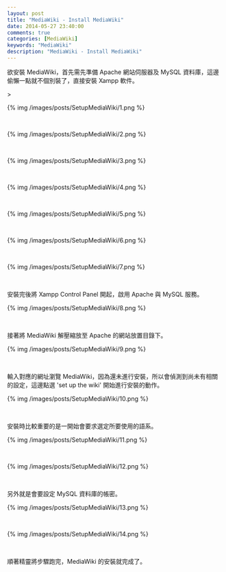 ```yaml
---
layout: post
title: "MediaWiki - Install MediaWiki"
date: 2014-05-27 23:40:00
comments: true
categories: [MediaWiki]
keywords: "MediaWiki"
description: "MediaWiki - Install MediaWiki"
---
```


欲安裝 MediaWiki，首先需先準備 Apache 網站伺服器及 MySQL 資料庫，這邊偷懶一點就不個別裝了，直接安裝 Xampp 軟件。

<!-- More -->>

{% img /images/posts/SetupMediaWiki/1.png %}

<br/>

{% img /images/posts/SetupMediaWiki/2.png %}

<br/>

{% img /images/posts/SetupMediaWiki/3.png %}

<br/>

{% img /images/posts/SetupMediaWiki/4.png %}

<br/>

{% img /images/posts/SetupMediaWiki/5.png %}

<br/>

{% img /images/posts/SetupMediaWiki/6.png %}

<br/>

{% img /images/posts/SetupMediaWiki/7.png %}

<br/>

安裝完後將 Xampp Control Panel 開起，啟用 Apache 與 MySQL 服務。

{% img /images/posts/SetupMediaWiki/8.png %}

<br/>

接著將 MediaWiki 解壓縮放至 Apache 的網站放置目錄下。

{% img /images/posts/SetupMediaWiki/9.png %}

<br/>

輸入對應的網址瀏覽 MediaWiki，因為還未進行安裝，所以會偵測到尚未有相關的設定，這邊點選 'set up the wiki' 開始進行安裝的動作。

{% img /images/posts/SetupMediaWiki/10.png %}

<br/>

安裝時比較重要的是一開始會要求選定所要使用的語系。  

{% img /images/posts/SetupMediaWiki/11.png %}

<br/>

{% img /images/posts/SetupMediaWiki/12.png %}

<br/>

另外就是會要設定 MySQL 資料庫的帳密。 

{% img /images/posts/SetupMediaWiki/13.png %}

<br/> 

{% img /images/posts/SetupMediaWiki/14.png %}

<br/>

順著精靈將步驟跑完，MediaWiki 的安裝就完成了。  
